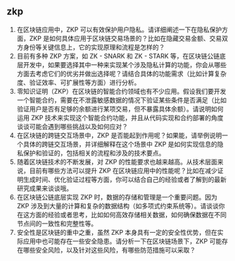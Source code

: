 ## zkp

1. 在区块链应用中，ZKP 可以有效保护用户隐私。请详细阐述一下在隐私保护方面，ZKP 是如何具体应用于区块链交易场景的？比如在隐藏交易金额、交易双方身份等关键信息上，它的实现原理和流程是怎样的？
2. 目前有多种 ZKP 方案，如 ZK - SNARK 和 ZK - STARK 等，在区块链公链底层开发中，如果要选择其中一种来实现某个涉及隐私计算的功能，你会从哪些方面去考虑它们的优劣并做出选择呢？请结合具体的功能需求（比如计算复杂度、验证效率、可扩展性等方面）进行分析。
3. 零知识证明（ZKP）在区块链的智能合约领域也有不少应用。假设我们要开发一个智能合约，需要在不泄露敏感数据的情况下验证某些条件是否满足（比如验证用户是否有足够的余额进行某项交易，但不暴露具体余额）。请说明如何运用 ZKP 技术来实现这个智能合约功能，并且从代码实现和合约部署的角度谈谈可能会遇到哪些挑战以及如何应对？
4. 在区块链的跨链交互场景中，ZKP 是否能起到作用呢？如果能，请举例说明一个具体的跨链交互场景，并详细解释在这个场景中 ZKP 是如何实现信息的隐私保护和验证的，包括相关的流程和涉及的技术要点。
5. 随着区块链技术的不断发展，对 ZKP 的性能要求也越来越高。从技术层面来说，目前有哪些方法可以提升 ZKP 在区块链应用中的性能呢？比如在减少证明生成时间、优化验证过程等方面，你可以结合自己的经验或者了解到的最新研究成果来谈谈哦。
6. 在区块链公链底层实现 ZKP 时，数据的存储和管理是一个重要问题。因为 ZKP 涉及到大量的计算和复杂的数据结构（如多项式约束系统等）。请谈谈你在这方面的经验或者思考，比如如何高效存储相关数据，如何确保数据在不同节点间的一致性和完整性等。
7. 安全性是区块链的重中之重，虽然 ZKP 本身具有一定的安全性优势，但在实际应用中也可能存在一些安全隐患。请分析一下在区块链场景下，ZKP 可能存在哪些安全风险，以及针对这些风险，有哪些防范措施可以采取？

